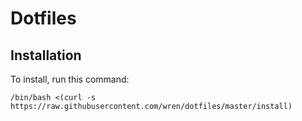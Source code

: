 # Dotfiles

## Installation
To install, run this command:

    /bin/bash <(curl -s https://raw.githubusercontent.com/wren/dotfiles/master/install)
